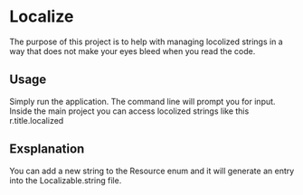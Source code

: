 #  Localize

The purpose of this project is to help with managing locolized strings in a way that does not make your eyes bleed when you read the code.

## Usage

Simply run the application. The command line will prompt you for input.
Inside the main project you can access locolized strings like this r.title.localized

## Exsplanation

You can add a new string to the Resource enum and it will generate an entry into the Localizable.string file.


